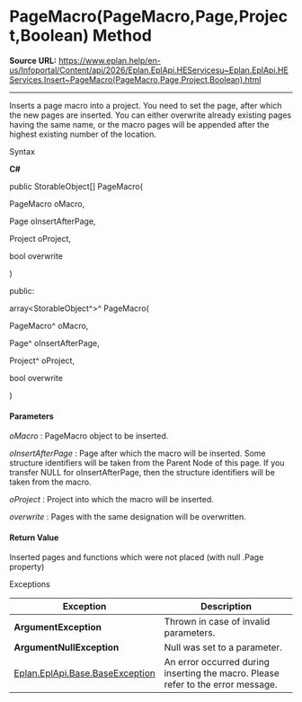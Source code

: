 # PageMacro(PageMacro,Page,Project,Boolean) Method

**Source URL:** https://www.eplan.help/en-us/Infoportal/Content/api/2026/Eplan.EplApi.HEServicesu~Eplan.EplApi.HEServices.Insert~PageMacro(PageMacro,Page,Project,Boolean).html

---

Inserts a page macro into a project. You need to set the page, after which the new pages are inserted. You can either overwrite already existing pages having the same name, or the macro pages will be appended after the highest existing number of the location.

Syntax

**C#**



public StorableObject[] PageMacro( 

   PageMacro oMacro,

   Page oInsertAfterPage,

   Project oProject,

   bool overwrite

)

public:

array<StorableObject^>^ PageMacro( 

   PageMacro^ oMacro,

   Page^ oInsertAfterPage,

   Project^ oProject,

   bool overwrite

)


#### Parameters

*oMacro*
:   PageMacro object to be inserted.

*oInsertAfterPage*
:   Page after which the macro will be inserted. Some structure identifiers will be taken from the Parent Node of this page. If you transfer NULL for oInsertAfterPage, then the structure identifiers will be taken from the macro.

*oProject*
:   Project into which the macro will be inserted.

*overwrite*
:   Pages with the same designation will be overwritten.

#### Return Value

Inserted pages and functions which were not placed (with null .Page property)

Exceptions

| Exception | Description |
| --- | --- |
| **ArgumentException** | Thrown in case of invalid parameters. |
| **ArgumentNullException** | Null was set to a parameter. |
| [Eplan.EplApi.Base.BaseException](Eplan.EplApi.Baseu~Eplan.EplApi.Base.BaseException.html) | An error occurred during inserting the macro. Please refer to the error message. |
